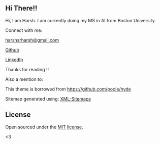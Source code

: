 ## Hi There!!

<p class="message">
  Hi, I am Harsh. I am currently doing my MS in AI from Boston University. 
</p>

Connect with me:


[harshsrharsh@gmail.com](mailto://harshsrharsh@gmail.com)

<a href="https://github.com/97harsh" target="_blank">Github</a>
<!-- [Github](https://github.com/97harsh) -->

<a href="https://www.linkedin.com/in/sharma97/" target="_blank">LinkedIn</a>


Thanks for reading !!

Also a mention to:

This theme is borrowed from https://github.com/poole/hyde 

Sitemap generated using: 
<a href="https://www.xml-sitemaps.com/" target="_blank">XML-Sitemaps</a>


## License

Open sourced under the [MIT license](LICENSE.md).

<3

